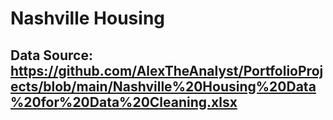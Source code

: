 # Nashville Housing 
## Data Source: <https://github.com/AlexTheAnalyst/PortfolioProjects/blob/main/Nashville%20Housing%20Data%20for%20Data%20Cleaning.xlsx>
